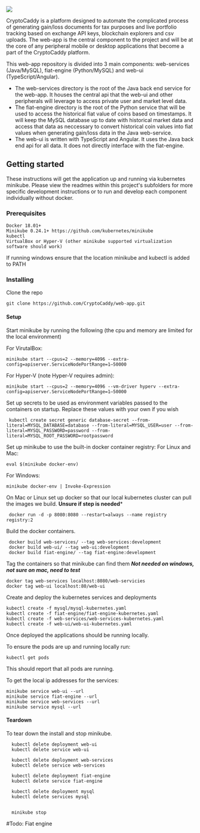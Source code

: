 

<img src='https://github.com/CryptoCaddy/web-app/blob/master/web-ui/src/assets/img/caddy-cropped.png'/>

CryptoCaddy is a platform designed to automate the complicated process of generating gain/loss documents for tax purposes and live portfolio tracking based on exchange API keys, blockchain explorers and csv uploads. The web-app is the central component to the project and will be at the core of any peripheral mobile or desktop applications that become a part of the CryptoCaddy platform. 

This web-app repository is divided into 3 main components: web-services (Java/MySQL), fiat-engine (Python/MySQL) and web-ui (TypeScript/Angular). 


* The web-services directory is the root of the Java back end service for the web-app. It houses the central api that the web-ui and other peripherals will leverage to access private user and market level data. 
* The fiat-engine directory is the root of the Python service that will be used to access the historical fiat value of coins based on timestamps. It will keep the MySQL database up to date with historical market data and access that data as neccessary to convert historical coin values into fiat values when generating gain/loss data in the Java web-service.
* The web-ui is written with TypeScript and Angular. It uses the Java back end api for all data. It does not directly interface with the fiat-engine.


## Getting started
These instructions will get the application up and running via kubernetes minikube.
Please view the readmes within this project's subfolders for more specific development instructions or to run and develop each component individually without docker.
 
### Prerequisites
```
Docker 18.01+
Minikube 0.24.1+ https://github.com/kubernetes/minikube
kubectl
VirtualBox or Hyper-V (other minikube supported virtualization software should work)
```
If running windows ensure that the location minikube and kubectl is added to PATH

### Installing

Clone the repo
```
git clone https://github.com/CryptoCaddy/web-app.git
```

#### Setup
Start minikube by running the following (the cpu and memory are limited for the local environment)

For VirutalBox:
`````
minikube start --cpus=2 --memory=4096 --extra-config=apiserver.ServiceNodePortRange=1–50000
`````
For Hyper-V (note Hyper-V requires admin):
```
minikube start --cpus=2 --memory=4096 --vm-driver hyperv --extra-config=apiserver.ServiceNodePortRange=1–50000
```

Set up secrets to be used as environment variables passed to the containers on startup.  Replace these values with your own if you wish
```
 kubectl create secret generic database-secret --from-literal=MYSQL_DATABASE=database --from-literal=MYSQL_USER=user --from-literal=MYSQL_PASSWORD=password --from-literal=MYSQL_ROOT_PASSWORD=rootpassword
```

Set up minikube to use the built-in docker container registry:
For Linux and Mac: 
```
eval $(minikube docker-env) 
```
For Windows:
```
minikube docker-env | Invoke-Expression
```

On Mac or Linux set up docker so that our local kubernetes cluster can pull the images we build.  **Unsure if step is needed***
```
 docker run -d -p 8080:8080 --restart=always --name registry registry:2
```

Build the docker containers.
```
 docker build web-services/ --tag web-services:development
 docker build web-ui/ --tag web-ui:development
 docker build fiat-engine/ --tag fiat-engine:development
```

Tag the containers so that minikube can find them ***Not needed on windows, not sure on mac, need to test***
```
docker tag web-services localhost:8080/web-servicies
docker tag web-ui localhost:80/web-ui
```

Create and deploy the kubernetes services and deployments
```
kubectl create -f mysql/mysql-kubernetes.yaml 
kubectl create -f fiat-engine/fiat-engine-kubernetes.yaml 
kubectl create -f web-services/web-services-kubernetes.yaml 
kubectl create -f web-ui/web-ui-kubernetes.yaml 
```
Once deployed the applications should be running locally.  

To ensure the pods are up and running locally run:
```  
kubectl get pods
```
This should report that all pods are running.


To get the local ip addresses for the services:
```
minikube service web-ui --url
minikube service fiat-engine --url
minikube service web-services --url
minikube service mysql --url
```

#### Teardown
To tear down the install and stop minikube.
```
  kubectl delete deployment web-ui
  kubectl delete service web-ui

  kubectl delete deployment web-services
  kubectl delete service web-services
  
  kubectl delete deployment fiat-engine
  kubectl delete service fiat-engine

  kubectl delete deployment mysql
  kubectl delete services mysql
  
  
  minikube stop
```



#Todo:
Fiat engine
